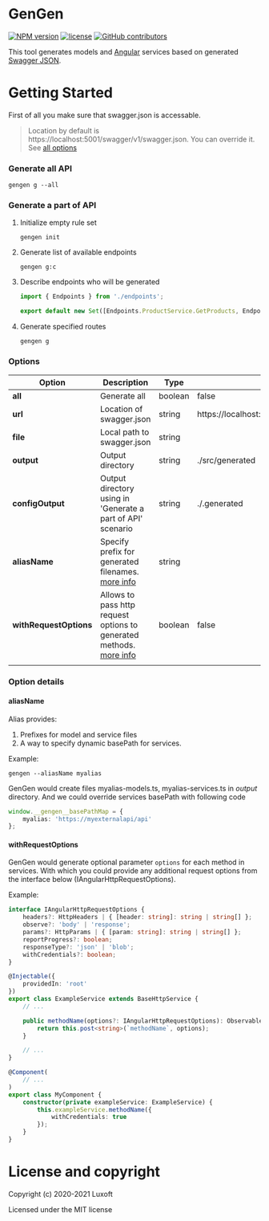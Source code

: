 # GenGen

 [![NPM version](https://img.shields.io/npm/v/@luxbss/gengen.svg)](https://www.npmjs.com/package/@luxbss/gengen) [![license](https://img.shields.io/github/license/luxoft/gengen)](https://github.com/Luxoft/gengen/blob/master/LICENSE.txt) [![GitHub contributors](https://img.shields.io/github/contributors/luxoft/gengen)](https://github.com/Luxoft/gengen/graphs/contributors/)

This tool generates models and [Angular](https://angular.io/) services based on generated [Swagger JSON](https://swagger.io/specification/).

# Getting Started

First of all you make sure that swagger.json is accessable.

> Location by default is https://localhost:5001/swagger/v1/swagger.json. You can override it. See [all options](https://github.com/Luxoft/gengen#all-options)

### Generate all API

```shell
gengen g --all
```

### Generate a part of API

1. Initialize empty rule set

    ```shell
    gengen init
    ```

2. Generate list of available endpoints

    ```shell
    gengen g:c
    ```

3. Describe endpoints who will be generated

    ```ts
    import { Endpoints } from './endpoints';

    export default new Set([Endpoints.ProductService.GetProducts, Endpoints.CategoryService.AddCategory]);
    ```

4. Generate specified routes
    ```shell
    gengen g
    ```

### Options

| Option                 | Description                                                                                | Type    | Default value                                  |
| ---------------------- | ------------------------------------------------------------------------------------------ | ------- | ---------------------------------------------- |
| **all**                | Generate all                                                                               | boolean | false                                          |
| **url**                | Location of swagger.json                                                                   | string  | https://localhost:5001/swagger/v1/swagger.json |
| **file**               | Local path to swagger.json                                                                 | string  |                                                |
| **output**             | Output directory                                                                           | string  | ./src/generated                                |
| **configOutput**       | Output directory using in 'Generate a part of API' scenario                                | string  | ./.generated                                   |
| **aliasName**          | Specify prefix for generated filenames. [more info](#aliasName)                            | string  |                                                |
| **withRequestOptions** | Allows to pass http request options to generated methods. [more info](#withRequestOptions) | boolean | false                                     |
|                        |

### Option details

#### aliasName

Alias provides:

1. Prefixes for model and service files
2. A way to specify dynamic basePath for services.

Example:

```shell
gengen --aliasName myalias
```

GenGen would create files myalias-models.ts, myalias-services.ts in _output_ directory. And we could override services basePath with following code

```ts
window.__gengen__basePathMap = {
    myalias: 'https://myexternalapi/api'
};
```

#### withRequestOptions

GenGen would generate optional parameter `options` for each method in services. With which you could provide any additional request options from the interface below (IAngularHttpRequestOptions).

Example:

```ts
interface IAngularHttpRequestOptions {
    headers?: HttpHeaders | { [header: string]: string | string[] };
    observe?: 'body' | 'response';
    params?: HttpParams | { [param: string]: string | string[] };
    reportProgress?: boolean;
    responseType?: 'json' | 'blob';
    withCredentials?: boolean;
}

@Injectable({
    providedIn: 'root'
})
export class ExampleService extends BaseHttpService {
    // ...

    public methodName(options?: IAngularHttpRequestOptions): Observable<void> {
        return this.post<string>(`methodName`, options);
    }

    // ...
}

@Component(
    // ...
)
export class MyComponent {
    constructor(private exampleService: ExampleService) {
        this.exampleService.methodName({
            withCredentials: true
        });
    }
}
```

# License and copyright

Copyright (c) 2020-2021 Luxoft

Licensed under the MIT license
